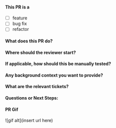 #### This PR is a
- [ ] feature
- [ ] bug fix
- [ ] refactor
#### What does this PR do?
#### Where should the reviewer start?
#### If applicable, how should this be manually tested?
#### Any background context you want to provide?
#### What are the relevant tickets?
#### Questions or Next Steps:
#### PR Gif
![gif alt](insert url here)
